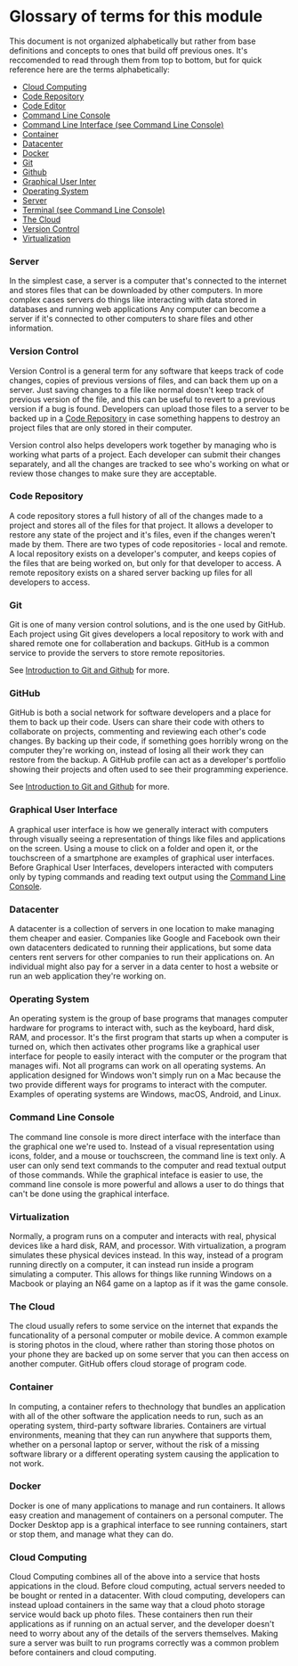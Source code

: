 # Glossary of terms for this module

This document is not organized alphabetically but rather from base definitions and concepts to ones that
build off previous ones. It's reccomended to read through them from top to bottom, but for quick 
reference here are the terms alphabetically:
- [Cloud Computing](#cloud-computing)
- [Code Repository](#code-repository)
- [Code Editor](#code-editor)
- [Command Line Console](#command-line-console)
- [Command Line Interface (see Command Line Console)](#command-line-console)
- [Container](#container)
- [Datacenter](#datacenter)
- [Docker](#docker)
- [Git](#git)
- [Github](#github)
- [Graphical User Inter](#graphical-user-interface)
- [Operating System](#operating-system)
- [Server](#server)
- [Terminal (see Command Line Console)](#command-line-console)
- [The Cloud](#the-cloud)
- [Version Control](#version-control)
- [Virtualization](#virtualization)

### Server
In the simplest case, a server is a computer that's connected to the internet
and stores files that can be downloaded by other computers. In more complex cases servers do
things like interacting with data stored in databases and running web applications Any computer
can become a server if it's connected to other computers to share files and other information.

### Version Control
Version Control is a general term for any software that keeps track of code changes, copies of
previous versions of files, and can back them up on a server. Just saving changes to a file
like normal doesn't keep track of previous version of the file, and this can be useful to revert
to a previous version if a bug is found. Developers can upload those files to a server to be
backed up in a [Code Repository](#code-repository) in case something happens to destroy an
project files that are only stored in their computer.

Version control also helps developers work together by managing who is working what parts of a
project. Each developer can submit their changes separately, and all the changes are tracked
to see who's working on what or review those changes to make sure they are acceptable.

### Code Repository
A code repository stores a full history of all of the changes made to a project and stores all
of the files for that project. It allows a developer to restore any state of the project and
it's files, even if the changes weren't made by them. There are two types of code repositories -
local and remote. A local repository exists on a developer's computer, and keeps copies of the
files that are being worked on, but only for that developer to access. A remote repository exists
on a shared server backing up files for all developers to access.

### Git
Git is one of many version control solutions, and is the one used by GitHub. Each project using
Git gives developers a local repository to work with and shared remote one for collaberation
and backups. GitHub is a common service to provide the servers to store remote repositories.

See [Introduction to Git and Github](docs/Git_Intro.md) for more.

### GitHub
GitHub is both a social network for software developers and a place for them to back up their code. 
Users can share their code with others to collaborate on projects, commenting and reviewing
each other's code changes. By backing up their code, if something goes horribly wrong on the 
computer they're working on, instead of losing all their work they can restore from the backup.
A GitHub profile can act as a developer's portfolio showing their projects and often used to see 
their programming experience.

See [Introduction to Git and Github](docs/Git_Intro.md) for more.

### Graphical User Interface
A graphical user interface is how we generally interact with computers
through visually seeing a representation of things like files and applications on the screen. Using
a mouse to click on a folder and open it, or the touchscreen of a smartphone are examples of graphical
user interfaces. Before Graphical User Interfaces, developers interacted with computers only by
typing commands and reading text output using the [Command Line Console](#command-line-console).

### Datacenter
A datacenter is a collection of servers in one location to make managing them cheaper and easier.
Companies like Google and Facebook own their own datacenters dedicated to running their applications, but
some data centers rent servers for other companies to run their applications on. An individual might also
pay for a server in a data center to host a website or run an web application they're working on.

### Operating System
An operating system is the group of base programs that manages computer hardware 
for programs to interact with, such as the keyboard, hard disk, RAM, and processor. It's the first
program that starts up when a computer is turned on, which then activates other programs like a 
graphical user interface for people to easily interact with the computer or the program that manages
wifi. Not all programs can work on all operating systems. An application designed for Windows won't
simply run on a Mac because the two provide different ways for programs to interact with the computer.
Examples of operating systems are Windows, macOS, Android, and Linux.

### Command Line Console
The command line console is more direct interface with the interface than the graphical one we're used 
to. Instead of a visual representation using icons, folder, and a mouse or touchscreen, the command
line is text only. A user can only send text commands to the computer and read textual output of
those commands. While the graphical inteface is easier to use, the command line console is more powerful 
and allows a user to do things that can't be done using the graphical interface.

### Virtualization
Normally, a program runs on a computer and interacts with real, physical devices like a hard disk, RAM, 
and processor. With virtualization, a program simulates these physical devices instead. In this way, 
instead of a program running directly on a computer, it can instead run inside a program simulating a 
computer. This allows for things like running Windows on a Macbook or playing an N64 game
on a laptop as if it was the game console.

### The Cloud
The cloud usually refers to some service on the internet that expands the funcationality
of a personal computer or mobile device. A common example is storing photos in the cloud, where rather
than storing those photos on your phone they are backed up on some server that you can then access on
another computer. GitHub offers cloud storage of program code.

### Container
In computing, a container refers to thechnology that bundles an application with all of
the other software the application needs to run, such as an operating system, third-party software
libraries. Containers are virtual environments, meaning that they can run anywhere that supports them, 
whether on a personal laptop or server, without the risk of a missing software library or a different 
operating system causing the application to not work.

### Docker
Docker is one of many applications to manage and run containers. It allows easy creation
and management of containers on a personal computer. The Docker Desktop app is a graphical
interface to see running containers, start or stop them, and manage what they can do.

### Cloud Computing
Cloud Computing combines all of the above into a service that hosts appications in
the cloud. Before cloud computing, actual servers needed to be bought or rented in a datacenter. With 
cloud computing, developers can instead upload containers in the same way that a cloud photo storage 
service would back up photo files. These containers then run their applications as if running on an 
actual server, and the developer doesn't need to worry about any of the details of the servers 
themselves. Making sure a server was built to run programs correctly was a common problem before 
containers and cloud computing.